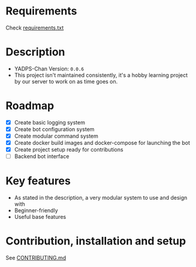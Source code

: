 # Requirements
Check [requirements.txt](https://github.com/pritam42069/yadps-chan/blob/main-(stable)/requirements.txt)

# Description
- YADPS-Chan Version: `0.0.6`
- This project isn't maintained consistently, it's a hobby learning project by our server to work on as time goes on.

# Roadmap
 * [x] Create basic logging system
 * [x] Create bot configuration system
 * [x] Create modular command system
 * [x] Create docker build images and docker-compose for launching the bot
 * [x] Create project setup ready for contributions
 * [ ] Backend bot interface

# Key features
- As stated in the description, a very modular system to use and design with
- Beginner-friendly
- Useful base features

# Contribution, installation and setup
See [CONTRIBUTING.md](CONTRIBUTING.md)
